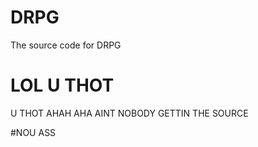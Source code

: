 # DRPG
The source code for DRPG
















# LOL U THOT
U THOT
AHAH AHA
AINT NOBODY GETTIN THE SOURCE

#NOU
ASS
